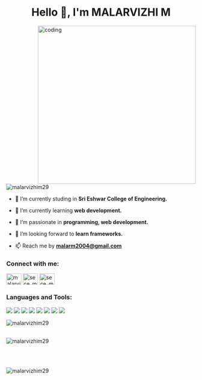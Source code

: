 <h1 align="center">Hello 👋, I'm MALARVIZHI M</h1>
<img align="right" alt="coding" width="420" src="https://img.freepik.com/premium-vector/woman-working-with-computer-home-office-student-freelancer-customer-service-call-center-support_113065-1269.jpg?w=2000">

<p align="left"> <img src="https://komarev.com/ghpvc/?username=malarvizhim29&label=Profile%20views&color=0e75b6&style=flat" alt="malarvizhim29"/> </p>

- 🔭 I’m currently studing in **Sri Eshwar College of Engineering.**

- 🌱 I’m currently learning **web development.**

- 👯 I’m passionate in **programming, web development.**

- 🤝 I’m looking forward to **learn frameworks.**

- 📫 Reach me by **malarm2004@gmail.com**

<h3 align="left">Connect with me:</h3>
<p align="left">
<a href="https://linkedin.com/in/malarvizhi m" target="blank"><img align="center" src="https://similarpng.com/black-linkedin-logo-design-on-transparent-background-png/" alt="malarvizhi m" height="30" width="40" /></a>
<a href="https://www.codechef.com/users/sece_mee026" target="blank"><img align="center" src="https://avatars.githubusercontent.com/u/11960354?v=4" alt="sece_mee026" height="30" width="40" /></a>
<a href="https://www.leetcode.com/sece_mee026" target="blank"><img align="center" src="https://www.google.com/url?sa=i&url=https%3A%2F%2Fleetcode.com%2F&psig=AOvVaw2yuHsqpD7GmfSMeVVEqjai&ust=1673031858346000&source=images&cd=vfe&ved=0CBAQjRxqFwoTCNCQnMCPsfwCFQAAAAAdAAAAABAI" alt="sece_mee026" height="30" width="40" /></a>
</p>

<h3 align="left">Languages and Tools:</h3>
<p align="left">
<img src="https://img.shields.io/badge/C-00599C?style=for-the-badge&logo=C&logoColor=white"/>
<img src="https://img.shields.io/badge/Java-ED8B00?style=for-the-badge&logo=java&logoColor=white"/>
<img src="https://img.shields.io/badge/Python-3776AB?style=for-the-badge&logo=python&logoColor=white"/>
<img src="https://img.shields.io/badge/JavaScript-F7DF1E?style=for-the-badge&logo=javascript&logoColor=black"/>
<img src="https://img.shields.io/badge/HTML5-E34F26?style=for-the-badge&logo=html5&logoColor=white" />
<img src="https://img.shields.io/badge/CSS3-1572B6?style=for-the-badge&logo=css3&logoColor=white" />
<img src="https://img.shields.io/badge/Git-F05032?style=for-the-badge&logo=git&logoColor=white " />
<img src="https://img.shields.io/badge/VS_Code-0078D4?style=for-the-badge&logo=visual%20studio%20code&logoColor=white   " />
</p>

<p background-color="black"><img align="left" src="https://github-readme-stats.vercel.app/api/top-langs?username=malarvizhim29&show_icons=true&locale=en&layout=compact" alt="malarvizhim29" /></p>
<br>
<br>
<p><img src="https://github-readme-stats.vercel.app/api?username=malarvizhim29&show_icons=true&locale=en" alt="malarvizhim29" /></p>
<br>
<br>
<p><img align="center" src="https://github-readme-streak-stats.herokuapp.com/?user=malarvizhim29&" alt="malarvizhim29"></p>
